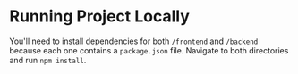 # Running Project Locally

You'll need to install dependencies for both `/frontend` and `/backend` because each one contains a `package.json` file. Navigate to both directories and run `npm install`.

